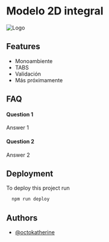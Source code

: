 # Modelo 2D integral
![Logo](https://dev-to-uploads.s3.amazonaws.com/uploads/articles/th5xamgrr6se0x5ro4g6.png)


## Features

- Monoambiente 
- TABS
- Validación
- Más próximamente


## FAQ

#### Question 1

Answer 1

#### Question 2

Answer 2


## Deployment

To deploy this project run

```bash
  npm run deploy
```


## Authors

- [@octokatherine](https://www.github.com/octokatherine)

